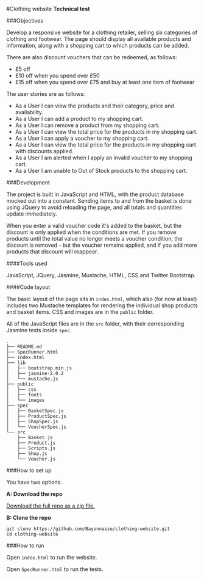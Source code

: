 #Clothing website
**Technical test**

###Objectives

Develop a responsive website for a clothing retailer, selling six categories of clothing and footwear. The page should display all available products and information, along with a shopping cart to which products can be added.

There are also discount vouchers that can be redeemed, as follows:
- £5 off
- £10 off when you spend over £50
- £15 off when you spend over £75 and buy at least one item of footwear

The user stories are as follows:
- As a User I can view the products and their category, price and availability.
- As a User I can add a product to my shopping cart.
- As a User I can remove a product from my shopping cart.
- As a User I can view the total price for the products in my shopping cart.
- As a User I can apply a voucher to my shopping cart.
- As a User I can view the total price for the products in my shopping cart with discounts applied.
- As a User I am alerted when I apply an invalid voucher to my shopping cart.
- As a User I am unable to Out of Stock products to the shopping cart.

###Development

The project is built in JavaScript and HTML, with the product database mocked out into a constant. Sending items to and from the basket is done using JQuery to avoid reloading the page, and all totals and quantities update immediately. 

When you enter a valid voucher code it's added to the basket, but the discount is only applied when the conditions are met. If you remove products until the total value no longer meets a voucher condition, the discount is removed - but the voucher remains applied, and if you add more products that discount will reappear.

####Tools used

JavaScript, JQuery, Jasmine, Mustache, HTML, CSS and Twitter Bootstrap.

####Code layout

The basic layout of the page sits in `index.html`, which also (for now at least) includes two Mustache templates for rendering the individual shop products and basket items. CSS and images are in the `public` folder.

All of the JavaScript files are in the `src` folder, with their corresponding Jasmine tests inside `spec`.

```shell
.
├── README.md
├── SpecRunner.html
├── index.html
├── lib
│   ├── bootstrap.min.js
│   ├── jasmine-2.0.2
│   └── mustache.js
├── public
│   ├── css
│   ├── fonts
│   └── images
├── spec
│   ├── BasketSpec.js
│   ├── ProductSpec.js
│   ├── ShopSpec.js
│   └── VoucherSpec.js
└── src
    ├── Basket.js
    ├── Product.js
    ├── Scripts.js
    ├── Shop.js
    └── Voucher.js
```

###How to set up

You have two options.

**A: Download the repo**

[Download the full repo as a zip file.](https://github.com/Bayonnaise/clothing-website/archive/master.zip)

**B: Clone the repo**

```shell
git clone https://github.com/Bayonnaise/clothing-website.git
cd clothing-website
```

###How to run

Open `index.html` to run the website.

Open `SpecRunner.html` to run the tests.